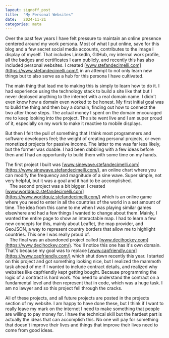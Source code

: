 ```yaml
---
layout: signoff_post
title:  "My Personal Websites"
date:   2024-11-21
categories: meta
---
```


Over the past few years I have felt pressure to maintain an online presence centered around my work persona. Most of what I put online, save for this blog and a few secret social media accounts, contributes to the image I display of myself. That includes LinkedIn, GitHub, my internal work profile, all the badges and certificates I earn publicly, and recently this has also included personal websites. I created [www.stefandecimelli.com](https://www.stefandecimelli.com/) in an attempt to not only learn new things but to also serve as a hub for this persona I have cultivated.

The main thing that lead me to making this is simply to learn how to do it. I had experience using the technology stack to build a site like that but I never deployed anything to the internet with a real domain name. I didn't even know how a domain even worked to be honest. My first initial goal was to build the thing and then buy a domain, finding out how to connect the two after those steps. The actual money I spent on the domain encouraged me to keep looking into the project. The site went live and I am super proud of it, especially on my work to make it reactive to mobile displays.

But then I felt the pull of something that I think most programmers and software developers feel; the weight of creating personal projects, or even monetized projects for passive income. The latter to me was far less likely, but the former was doable. I had been dabbling with a few ideas before then and I had an opportunity to build them with some time on my hands.

The first project I built was [www.sinewave.stefandecimelli.com](https://www.sinewave.stefandecimelli.com/), an online chart where you can modify the frequency and magnitude of a sine wave. Super simple, not very helpful, but it was a goal and it had to be accomplished. \
&emsp;The second project was a bit bigger. I created [www.worldquiz.stefandecimelli.com](https://www.worldquiz.stefandecimelli.com/) which is an online game where you need to enter in all the countries of the world in a set amount of time. The idea from this came to me when I was playing similar games elsewhere and had a few things I wanted to change about them. Mainly, I wanted the entire page to show an interactable map. I had to learn a few new concepts for this, mainly about Leaflet, the map provider, and GeoJSON, a way to represent country borders that allow me to highlight countries. This one I was really proud of. \
&emsp;The final was an abandoned project called [www.decihockey.com](https://www.decihockey.com/). You'll notice this one has it's own domain. That's because my goal was to replace [www.capfriendly.com](https://www.capfriendly.com/) which shut down recently this year. I started on this project and got something looking nice, but I realized the mammoth task ahead of me if I wanted to include contract details, and realized why websites like capfriendly kept getting bought. Because programming the logic of a contract is hard work. You need to understand the contract on a fundamental level and then represent that in code, which was a huge task. I am no lawyer and so this project fell through the cracks.

All of these projects, and all future projects are posted in the projects section of my website. I am happy to have done these, but I think if I want to really leave my mark on the internet I need to make something that people are willing to pay money for. I have the technical skill but the hardest part is actually the ideas that can accomplish this. No one will pay for something that doesn't improve their lives and things that improve their lives need to come from good ideas. 